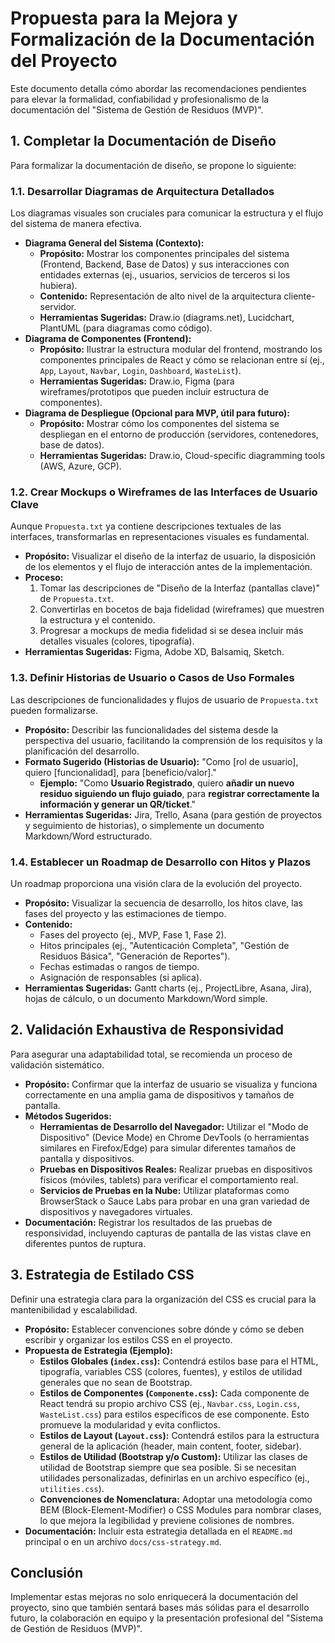 # Propuesta para la Mejora y Formalización de la Documentación del Proyecto

Este documento detalla cómo abordar las recomendaciones pendientes para elevar la formalidad, confiabilidad y profesionalismo de la documentación del "Sistema de Gestión de Residuos (MVP)".

## 1. Completar la Documentación de Diseño

Para formalizar la documentación de diseño, se propone lo siguiente:

### 1.1. Desarrollar Diagramas de Arquitectura Detallados

Los diagramas visuales son cruciales para comunicar la estructura y el flujo del sistema de manera efectiva.

*   **Diagrama General del Sistema (Contexto):**
    *   **Propósito:** Mostrar los componentes principales del sistema (Frontend, Backend, Base de Datos) y sus interacciones con entidades externas (ej., usuarios, servicios de terceros si los hubiera).
    *   **Contenido:** Representación de alto nivel de la arquitectura cliente-servidor.
    *   **Herramientas Sugeridas:** Draw.io (diagrams.net), Lucidchart, PlantUML (para diagramas como código).
*   **Diagrama de Componentes (Frontend):**
    *   **Propósito:** Ilustrar la estructura modular del frontend, mostrando los componentes principales de React y cómo se relacionan entre sí (ej., `App`, `Layout`, `Navbar`, `Login`, `Dashboard`, `WasteList`).
    *   **Herramientas Sugeridas:** Draw.io, Figma (para wireframes/prototipos que pueden incluir estructura de componentes).
*   **Diagrama de Despliegue (Opcional para MVP, útil para futuro):**
    *   **Propósito:** Mostrar cómo los componentes del sistema se despliegan en el entorno de producción (servidores, contenedores, base de datos).
    *   **Herramientas Sugeridas:** Draw.io, Cloud-specific diagramming tools (AWS, Azure, GCP).

### 1.2. Crear Mockups o Wireframes de las Interfaces de Usuario Clave

Aunque `Propuesta.txt` ya contiene descripciones textuales de las interfaces, transformarlas en representaciones visuales es fundamental.

*   **Propósito:** Visualizar el diseño de la interfaz de usuario, la disposición de los elementos y el flujo de interacción antes de la implementación.
*   **Proceso:**
    1.  Tomar las descripciones de "Diseño de la Interfaz (pantallas clave)" de `Propuesta.txt`.
    2.  Convertirlas en bocetos de baja fidelidad (wireframes) que muestren la estructura y el contenido.
    3.  Progresar a mockups de media fidelidad si se desea incluir más detalles visuales (colores, tipografía).
*   **Herramientas Sugeridas:** Figma, Adobe XD, Balsamiq, Sketch.

### 1.3. Definir Historias de Usuario o Casos de Uso Formales

Las descripciones de funcionalidades y flujos de usuario de `Propuesta.txt` pueden formalizarse.

*   **Propósito:** Describir las funcionalidades del sistema desde la perspectiva del usuario, facilitando la comprensión de los requisitos y la planificación del desarrollo.
*   **Formato Sugerido (Historias de Usuario):** "Como [rol de usuario], quiero [funcionalidad], para [beneficio/valor]."
    *   **Ejemplo:** "Como **Usuario Registrado**, quiero **añadir un nuevo residuo siguiendo un flujo guiado**, para **registrar correctamente la información y generar un QR/ticket**."
*   **Herramientas Sugeridas:** Jira, Trello, Asana (para gestión de proyectos y seguimiento de historias), o simplemente un documento Markdown/Word estructurado.

### 1.4. Establecer un Roadmap de Desarrollo con Hitos y Plazos

Un roadmap proporciona una visión clara de la evolución del proyecto.

*   **Propósito:** Visualizar la secuencia de desarrollo, los hitos clave, las fases del proyecto y las estimaciones de tiempo.
*   **Contenido:**
    *   Fases del proyecto (ej., MVP, Fase 1, Fase 2).
    *   Hitos principales (ej., "Autenticación Completa", "Gestión de Residuos Básica", "Generación de Reportes").
    *   Fechas estimadas o rangos de tiempo.
    *   Asignación de responsables (si aplica).
*   **Herramientas Sugeridas:** Gantt charts (ej., ProjectLibre, Asana, Jira), hojas de cálculo, o un documento Markdown/Word simple.

## 2. Validación Exhaustiva de Responsividad

Para asegurar una adaptabilidad total, se recomienda un proceso de validación sistemático.

*   **Propósito:** Confirmar que la interfaz de usuario se visualiza y funciona correctamente en una amplia gama de dispositivos y tamaños de pantalla.
*   **Métodos Sugeridos:**
    *   **Herramientas de Desarrollo del Navegador:** Utilizar el "Modo de Dispositivo" (Device Mode) en Chrome DevTools (o herramientas similares en Firefox/Edge) para simular diferentes tamaños de pantalla y dispositivos.
    *   **Pruebas en Dispositivos Reales:** Realizar pruebas en dispositivos físicos (móviles, tablets) para verificar el comportamiento real.
    *   **Servicios de Pruebas en la Nube:** Utilizar plataformas como BrowserStack o Sauce Labs para probar en una gran variedad de dispositivos y navegadores virtuales.
*   **Documentación:** Registrar los resultados de las pruebas de responsividad, incluyendo capturas de pantalla de las vistas clave en diferentes puntos de ruptura.

## 3. Estrategia de Estilado CSS

Definir una estrategia clara para la organización del CSS es crucial para la mantenibilidad y escalabilidad.

*   **Propósito:** Establecer convenciones sobre dónde y cómo se deben escribir y organizar los estilos CSS en el proyecto.
*   **Propuesta de Estrategia (Ejemplo):**
    *   **Estilos Globales (`index.css`):** Contendrá estilos base para el HTML, tipografía, variables CSS (colores, fuentes), y estilos de utilidad generales que no sean de Bootstrap.
    *   **Estilos de Componentes (`Componente.css`):** Cada componente de React tendrá su propio archivo CSS (ej., `Navbar.css`, `Login.css`, `WasteList.css`) para estilos específicos de ese componente. Esto promueve la modularidad y evita conflictos.
    *   **Estilos de Layout (`Layout.css`):** Contendrá estilos para la estructura general de la aplicación (header, main content, footer, sidebar).
    *   **Estilos de Utilidad (Bootstrap y/o Custom):** Utilizar las clases de utilidad de Bootstrap siempre que sea posible. Si se necesitan utilidades personalizadas, definirlas en un archivo específico (ej., `utilities.css`).
    *   **Convenciones de Nomenclatura:** Adoptar una metodología como BEM (Block-Element-Modifier) o CSS Modules para nombrar clases, lo que mejora la legibilidad y previene colisiones de nombres.
*   **Documentación:** Incluir esta estrategia detallada en el `README.md` principal o en un archivo `docs/css-strategy.md`.

## Conclusión

Implementar estas mejoras no solo enriquecerá la documentación del proyecto, sino que también sentará bases más sólidas para el desarrollo futuro, la colaboración en equipo y la presentación profesional del "Sistema de Gestión de Residuos (MVP)".
